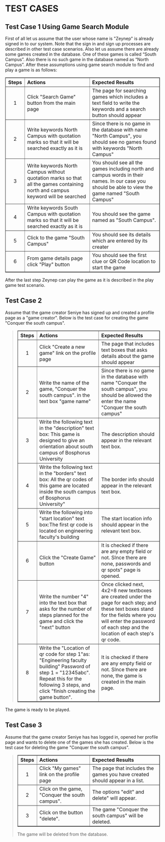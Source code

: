 # TEST CASES #

## Test Case 1 Using Game Search Module ##
First of all let us assume that the user whose name is "Zeynep" is already signed in to our system. Note that the sign in and sign up processes are described in other test case scenarios. Also let us assume there are already some games created in the database. One of these games is called “South Campus”. Also there is no such game in the database named as “North Campus”. After these assumptions using game search module to find and play a game is as follows:

<table border='1'>
<blockquote><tr>
<blockquote><th align='left'>Steps</th>
<th align='left'>Actions</th>
<th align='left'>Expected Results</th>
</blockquote></tr>
<tr>
<blockquote><td align='center'>1</td>
<td>Click "Search Game" button from the main page</td>
<td>The page for searching games which includes a text field to write the keywords and a search button should appear</td>
</blockquote></tr>
<tr>
<blockquote><td align='center'>2</td>
<td>Write keywords North Campus with quotation marks so that it will be searched exactly as it is</td>
<td>Since there is no game in the database with name "North Campus", you should see no games found with keywords "North Campus"</td>
</blockquote></tr>
<tr>
<blockquote><td align='center'>3</td>
<td>Write keywords North Campus without quotation marks so that all the games containing north and campus keyword will be searched</td>
<td>You should see all the games including north and campus words in their names. In our case you should be able to view the game named "South Campus"</td>
</blockquote></tr>
<tr>
<blockquote><td align='center'>4</td>
<td>Write keywords South Campus with quotation marks so that it will be searched exactly as it is</td>
<td>You should see the game named as "South Campus".</td>
</blockquote></tr>
<tr>
<blockquote><td align='center'>5</td>
<td>Click to the game "South Campus"</td>
<td>You should see its details which are entered by its creater</td>
</blockquote></tr>
<tr>
<blockquote><td align='center'>6</td>
<td>From game details page click "Play" button</td>
<td>You should see the first clue or QR Code location to start the game</td>
</blockquote></tr>
</table></blockquote>

After the last step Zeynep can play the game as it is described in the play game test scenario.

## Test Case 2 ##
Assume that the game creator Seniye has signed up and created a profile page as a "game creator". Below is the test case for creating the game "Conquer the south campus".

> <table border='1'>
<blockquote><tr>
<blockquote><th align='left'>Steps</th>
<th align='left'>Actions</th>
<th align='left'>Expected Results</th>
</blockquote></tr>
<tr>
<blockquote><td align='center'>1</td>
<td>Click "Create a new game" link on the profile page</td>
<td>The page that includes text boxes that asks details about the game should appear</td>
</blockquote></tr>
<tr>
<blockquote><td align='center'>2</td>
<td>Write the name of the game, "Conquer the south campus". in the text box "game name"</td>
<td>Since there is no game in the database with name "Conquer the south campus", you should be allowed the enter the name "Conquer the south campus"</td>
</blockquote></tr>
<tr>
<blockquote><td align='center'>3</td>
<td>Write the following text in the "description" text box: This game is designed to give an orientation about south campus of Bosphorus University</td>
<td>The description should appear in the relevant text box.</td>
</blockquote></tr>
<tr>
<blockquote><td align='center'>4</td>
<td>Write the following text in the "borders" text box: All the qr codes of this game are located inside the south campus of Bosphorus University"</td>
<td>The border info should appear in the relevant text box.</td>
</blockquote></tr>
<tr>
<blockquote><td align='center'>5</td>
<td>Write the following into "start location" text box:The first qr code is located on engineering faculty's building</td>
<td>The start location info should appear in the relevant text box.</td>
</blockquote></tr>
<tr>
<blockquote><td align='center'>6</td>
<td>Click the "Create Game" button</td>
<td>It is checked if there are any empty field or not. SInce there are none, passwords and qr spots" page is opened. </td>
</blockquote></tr>
<tr>
<blockquote><td align='center'>7</td>
<td>Write the number "4" into the text box that asks for the number of steps planned for the game and click the "next" button</td>
<td> Once clicked next, 4x2=8 new textboxes are created under the page for each step; and these text boxes stand for the fields where you will enter the password of each step and the location of each step's qr code.</td>
</blockquote></tr>
<tr>
<blockquote><td align='center'>8</td>
<td>Write the "Location of qr code for step 1"as: "Engineering faculty building" Password of step 1 = "12345abc". Repeat this for the following 3 steps, and click "finish creating the game button". </td>
<td>It is checked if there are any empty field or not. SInce there are none, the game is created in the main page. </td>
</tr>
</table></blockquote></blockquote>

The game is ready to be played.

## Test Case 3 ##

Assume that the game creator Seniye has has logged in, opened her profile page and wants to delete one of the games she has created. Below is the test case for deleting the game "Conquer the south campus".

> <table border='1'>
<blockquote><tr>
<blockquote><th align='left'>Steps</th>
<th align='left'>Actions</th>
<th align='left'>Expected Results</th>
</blockquote></tr>
<tr>
<blockquote><td align='center'>1</td>
<td>Click "My games" link on the profile page</td>
<td>The page that includes the games you have created should appear in a list.</td>
</blockquote></tr>
<tr>
<blockquote><td align='center'>2</td>
<td>Click on the game, "Conquer the south campus".</td>
<td>The options "edit" and delete" will appear. </td>
</blockquote></tr>
<tr>
<blockquote><td align='center'>3</td>
<td>Click on the button "delete". </td>
<td>The game "Conquer the south campus" will be deleted.</td></blockquote></blockquote></li></ul>

</tr>
</table>

The game will be deleted from the database.